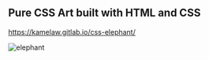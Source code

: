 ## Pure CSS Art built with HTML and CSS


https://kamelaw.gitlab.io/css-elephant/



![elephant](https://user-images.githubusercontent.com/24884380/161321509-b9e05ead-a0ce-4488-948d-7cb98644d46c.jpeg)
